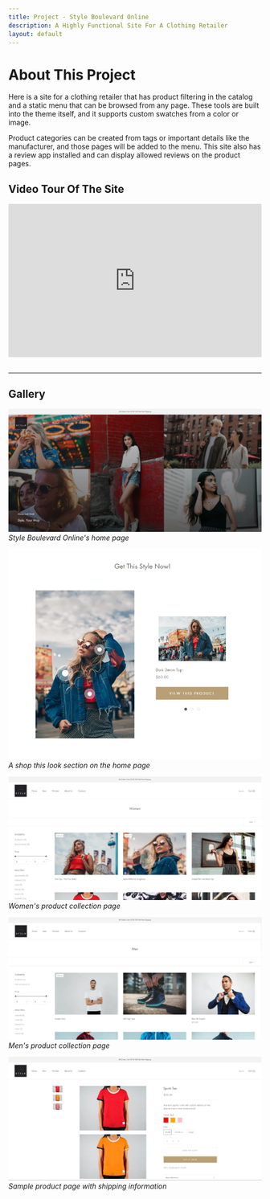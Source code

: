 ```yaml
---
title: Project - Style Boulevard Online
description: A Highly Functional Site For A Clothing Retailer
layout: default
---
```


# About This Project

Here is a site for a clothing retailer that has product filtering in the catalog and
a static menu that can be browsed from any page. These tools are built into the theme itself, and
it supports custom swatches from a color or image.

Product categories can be created from tags or important details like the manufacturer, and those pages will be added to the menu.  This site also has a review app installed and can display allowed reviews on the product pages. 

## Video Tour Of The Site

<div style="position: relative; padding-bottom: 60.416666666666664%; height: 0;"><iframe src="https://www.loom.com/embed/c8d64048e9f044258d30378b0a62534c" frameborder="0" webkitallowfullscreen mozallowfullscreen allowfullscreen style="position: absolute; top: 0; left: 0; width: 100%; height: 100%;"></iframe></div>

<br>
<hr>

## Gallery

[![Style Boulevard Online's home page](/assets/images/Style%20Blvd%20Home%20THUMB.png)](/assets/images/Style%20Blvd%20Home%20Full.png)
*Style Boulevard Online's home page*

[![A shop this look section on the home page](/assets/images/Style%20Blvd%20Combo%20Items.png)](/assets/images/Style%20Blvd%20Combo%20Items.png)
*A shop this look section on the home page*

[![Women's product collection page](/assets/images/Style%20Blvd%20Womens%20THUMB.png)](/assets/images/Style%20Blvd%20Womens.png)
*Women's product collection page*

[![Men's product collection page](/assets/images/Style%20Blvd%20Mens%20THUMB.png)](/assets/images/Style%20Blvd%20Mens.png)
*Men's product collection page*

[![Sample product page with shipping information](/assets/images/Style%20Blvd%20Sports%20Tee%20THUMB.png)](/assets/images/Style%20Blvd%20Sports%20Tee.png)
*Sample product page with shipping information*